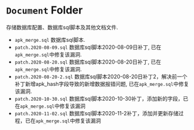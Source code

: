 # `Document` Folder

存储数据库配置、数据库sql脚本及其他文档文件.

- `apk_merge.sql` 数据库sql脚本.
- `patch.2020-08-09.sql` 数据库sql脚本2020-08-09日补丁, 已在`apk_merge.sql`中修复该漏洞.
- `patch.2020-08-20.sql` 数据库sql脚本2020-08-20日补丁, 已在`apk_merge.sql`中修复该漏洞.
- `patch.2020-08-20-2.sql` 数据库sql脚本2020-08-20日补丁2，解决前一个补丁新增apk_hash字段导致的新增数据报错问题, 已在`apk_merge.sql`中修复该漏洞.
- `patch.2020-10-30.sql` 数据库sql脚本2020-10-30补丁，添加新的字段，已在`apk_merge.sql`中修复该漏洞
- `patch.2020-11-02.sql` 数据库sql脚本2020-11-2补丁，添加并更新存储过程，已在`apk_merge.sql`中修复该漏洞
